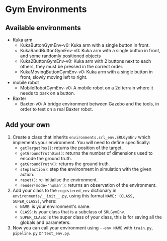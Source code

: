# Gym Environments

## Available environments
- Kuka arm
    - KukaButtonGymEnv-v0: Kuka arm with a single button in front.
    - KukaRandButtonGymEnv-v0: Kuka arm with a single button in front, and some randomly positioned objects
    - Kuka2ButtonGymEnv-v0: Kuka arm with 2 buttons next to each others, they must be pressed in the correct order.
    - KukaMovingButtonGymEnv-v0: Kuka arm with a single button in front, slowly moving left to right.
- mobile robot
    - MobileRobotGymEnv-v0: A mobile robot on a 2d terrain where it needs to park on a button.
- Baxter
    - Baxter-v0: A bridge environment between Gazebo and the tools, in order to test on a real Baxter robot.
    
## Add your own
1. Create a class that inherits ```environments.srl_env.SRLGymEnv``` which implements your environment. 
You will need to define specifically:
    * ```getTargetPos()```: returns the position of the target.
    * ```getGroundTruthDim()```: returns the number of dimensions used to encode the ground truth.
    * ```getGroundTruth()```: returns the ground truth.
    * ```step(action)```: step the environment in simulation with the given action.
    * ```reset()```: re-initialise the environment.
    * ```render(mode='human')```: returns an observation of the environment.
2. Add your class to the ```registered_env``` dictionary in ```environments/__init__.py```, 
using this format ```NAME: (CLASS, SUPER_CLASS)```, where:
    * ```NAME```: is your environment's name.
    * ```CLASS```: is your class that is a subclass of ```SRLGymEnv```.
    * ```SUPER_CLASS```: is the super class of your class, this is for saving all the globals and parameters.
3. Now you can call your environment using ```--env NAME``` with ```train.py```, ```pipeline.py``` or ```test_env.py```. 
